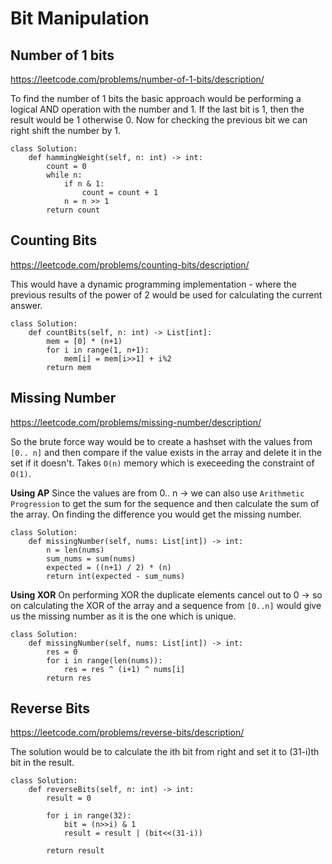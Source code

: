 # Bit Manipulation

## Number of 1 bits

https://leetcode.com/problems/number-of-1-bits/description/

To find the number of 1 bits the basic approach would be performing a logical AND operation with the number and 1.
If the last bit is 1, then the result would be 1 otherwise 0.
Now for checking the previous bit we can right shift the number by 1.

```
class Solution:
    def hammingWeight(self, n: int) -> int:
        count = 0
        while n:
            if n & 1:
                count = count + 1
            n = n >> 1
        return count
```

## Counting  Bits

https://leetcode.com/problems/counting-bits/description/

This would have a dynamic programming implementation - where the previous results of the power of 2 would be used for calculating the current answer.

```
class Solution:
    def countBits(self, n: int) -> List[int]:
        mem = [0] * (n+1)
        for i in range(1, n+1):
            mem[i] = mem[i>>1] + i%2
        return mem
```

## Missing Number

https://leetcode.com/problems/missing-number/description/

So the brute force way would be to create a hashset with the values from `[0.. n]` and then compare if the value exists in the array and delete it in the set if it doesn't. Takes `O(n)` memory which is execeeding the constraint of `O(1)`.

**Using AP**
Since the values are from 0.. n -> we can also use `Arithmetic Progression` to get the sum for the sequence and then calculate the sum of the array. On finding the difference you would get the missing number.

```
class Solution:
    def missingNumber(self, nums: List[int]) -> int:
        n = len(nums)
        sum_nums = sum(nums)
        expected = ((n+1) / 2) * (n)
        return int(expected - sum_nums)
```

**Using XOR**
On performing XOR the duplicate elements cancel out to 0 -> so on calculating the XOR of the array and a sequence from `[0..n]` would give us the missing number as it is the one which is unique.
```
class Solution:
    def missingNumber(self, nums: List[int]) -> int:
        res = 0
        for i in range(len(nums)):
            res = res ^ (i+1) ^ nums[i]
        return res
```

## Reverse Bits

https://leetcode.com/problems/reverse-bits/description/

The solution would be to calculate the ith bit from right and set it to (31-i)th bit in the result.

```
class Solution:
    def reverseBits(self, n: int) -> int:
        result = 0

        for i in range(32):
            bit = (n>>i) & 1
            result = result | (bit<<(31-i))
        
        return result
```
